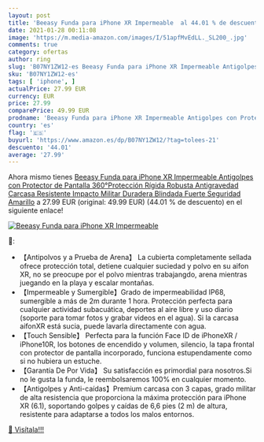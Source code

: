 ```yaml
---
layout: post
title: 'Beeasy Funda para iPhone XR Impermeable  al 44.01 % de descuento'
date: 2021-01-28 00:11:08
image: 'https://m.media-amazon.com/images/I/51apfMvEdLL._SL200_.jpg'
comments: true
category: ofertas
author: ring
slug: 'B07NY1ZW12-es Beeasy Funda para iPhone XR Impermeable Antigolpes con...'
sku: 'B07NY1ZW12-es'
tags: [ 'iphone', ]
actualPrice: 27.99 EUR
currency: EUR
price: 27.99
comparePrice: 49.99 EUR
prodname: 'Beeasy Funda para iPhone XR Impermeable Antigolpes con Protector de Pantalla 360°Protección Rígida Robusta Antigravedad Carcasa Resistente Impacto Militar Duradera Blindada Fuerte Seguridad Amarillo'
country: 'es'
flag: '🇪🇸'
buyurl: 'https://www.amazon.es/dp/B07NY1ZW12/?tag=tolees-21'
descuento: '44.01'
average: '27.99'
---
```


Ahora mismo tienes [Beeasy Funda para iPhone XR Impermeable Antigolpes con Protector de Pantalla 360°Protección Rígida Robusta Antigravedad Carcasa Resistente Impacto Militar Duradera Blindada Fuerte Seguridad Amarillo](https://www.amazon.es/dp/B07NY1ZW12/?tag=tolees-21) a 27.99 EUR (original: 49.99 EUR) (44.01 %  de descuento) en el siguiente enlace!

[![Beeasy Funda para iPhone XR Impermeable ](https://m.media-amazon.com/images/I/51apfMvEdLL._SL200_.jpg)](https://www.amazon.es/dp/B07NY1ZW12/?tag=tolees-21)

🔎:

- 【Antipolvos y a Prueba de Arena】 La cubierta completamente sellada ofrece protección total, detiene cualquier suciedad y polvo en su aifon XR, no se preocupe por el polvo mientras trabajangdo, arena mientras juegando en la playa y escalar montañas.
- 【Impermeable y Sumergible】Grado de impermeabilidad IP68, sumergible a más de 2m durante 1 hora. Protección perfecta para cualquier actividad subacuática, deportes al aire libre y uso diario (soporte para tomar fotos y grabar videos en el agua). Si la carcasa aifonXR está sucia, puede lavarla directamente con agua.
- 【Touch Sensible】 Perfecta para la función Face ID de iPhoneXR / iPhone10R, los botones de encendido y volumen, silencio, la tapa frontal con protector de pantalla incorporado, funciona estupendamente como si no hubiera un estuche.
- 【Garantía De Por Vida】 Su satisfacción es primordial para nosotros.Si no le gusta la funda, le reembolsaremos 100% en cualquier momento.
- 【Antigolpes y Anti-caídas】Premium carcasa con 3 capas, grado militar de alta resistencia que proporciona la máxima protección para iPhone XR (6.1), soportando golpes y caídas de 6,6 pies (2 m) de altura, resistente para adaptarse a todos los malos entornos.

[🛒 Visítala!!!](https://www.amazon.es/dp/B07NY1ZW12/?tag=tolees-21)
